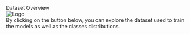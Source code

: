 <div class="header-container">
  <div class="header-top">
    <div class="header-title">Dataset Overview</div>
    <img class="header-logo" src="https://raw.githubusercontent.com/LucPellinger/BloodCell_Image_Classification/main/src/assets/app_images/App_Logo.png" alt="Logo" />
  </div>
  <div class="header-description">
    By clicking on the button below, you can explore the dataset used to train the models as well as the classes distributions.
  </div>
</div>